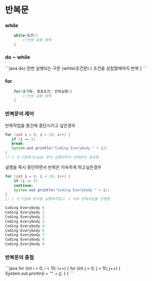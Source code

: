 <h1>반복문</h1>

<h3>while</h3>

```java
	while(조건){
    	//반복 실행 영역
    }
```

<h3>do ~ while</h3>
```java
	do{
    	한번 실행되는 구문
    }while(조건문)
    {
    	조건을 성립할때까지 반복
    }
```

<h3>for</h3>

```java
	for(초기화; 종료조건; 반복실행){
    	//반복 실행 영역
    }
```

<h3>반복문의 제어</h3>
반복작업을 중간에 중단시키고 싶은경우

```java
for (int i = 0; i < 10; i++) {
   if (i == 5)
   break;
   System.out.println("Coding Everybody " + i);
}
// i 가 5일때 break 문이 실행되면서 반복문이 종료됨
```
실행을 즉시 중단하면서 반복은 지속하게 하고싶은경우
```java
for (int i = 0; i < 10; i++) {
    if (i == 5)
    continue;
    System.out.println("Coding Everybody " + i);
}
// i 가 5일때 로직을 실행하지않고 그 이후 반복과정을 진행함
```

```java
Coding Everybody 0
Coding Everybody 1
Coding Everybody 2
Coding Everybody 3
Coding Everybody 4
Coding Everybody 6
Coding Everybody 7
Coding Everybody 8
Coding Everybody 9
```

<h3>반복문의 중첩</h3>
```java
for (int i = 0; i < 10; i++) {
    for (int j = 0; j < 10; j++) {
    	System.out.println(i + "" + j);
    }
}
```